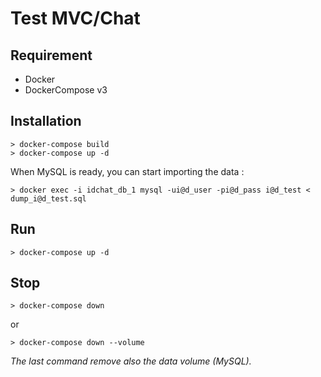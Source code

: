 # Test MVC/Chat

## Requirement

* Docker
* DockerCompose v3

## Installation
```
> docker-compose build
> docker-compose up -d
```
When MySQL is ready, you can start importing the data :
```
> docker exec -i idchat_db_1 mysql -ui@d_user -pi@d_pass i@d_test < dump_i@d_test.sql
```

## Run
```
> docker-compose up -d
```

## Stop
```
> docker-compose down
```
or
```
> docker-compose down --volume
```

*The last command remove also the data volume (MySQL).*
